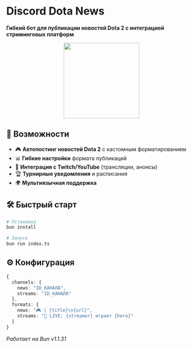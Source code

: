 # Discord Dota News

**Гибкий бот для публикации новостей Dota 2 с интеграцией стриминговых платформ**

<p align="center">
  <img src="https://i.postimg.cc/QCzrwdmn/Group-10.png" width="200">
</p>

## 🌟 Возможности

- 🎮 **Автопостинг новостей Dota 2** с кастомным форматированием
- 📊 **Гибкие настройки** формата публикаций
- 🎥 **Интеграция с Twitch/YouTube** (трансляции, анонсы)
- 🏆 **Турнирные уведомления** и расписания
- 🌍 **Мультиязычная поддержка**

## 🛠 Быстрый старт

```bash
# Установка
bun install

# Запуск
bun run index.ts
```

## ⚙️ Конфигурация

```ts
{
  channels: {
    news: "ID_КАНАЛА",
    streams: "ID_КАНАЛА" 
  },
  formats: {
    news: "🎮 | {title}\n{url}",
    streams: "🔴 LIVE: {streamer} играет {hero}"
  }
}
```

*Работает на Bun v1.1.31*

